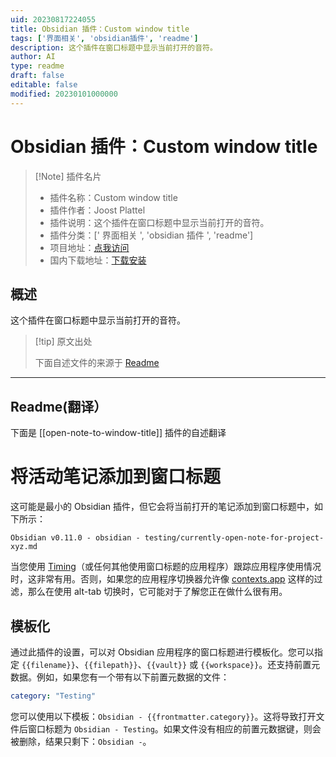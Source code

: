 ```yaml
---
uid: 20230817224055
title: Obsidian 插件：Custom window title
tags: ['界面相关', 'obsidian插件', 'readme']
description: 这个插件在窗口标题中显示当前打开的音符。
author: AI
type: readme
draft: false
editable: false
modified: 20230101000000
---
```


# Obsidian 插件：Custom window title

> [!Note] 插件名片
> - 插件名称：Custom window title
> - 插件作者：Joost Plattel
> - 插件说明：这个插件在窗口标题中显示当前打开的音符。
> - 插件分类：[' 界面相关 ', 'obsidian 插件 ', 'readme']
> - 项目地址：[点我访问](https://github.com/jplattel/open-note-to-window-title)
> - 国内下载地址：[下载安装](https://pkmer.cn/products/plugin/pluginMarket/?open-note-to-window-title)

## 概述

这个插件在窗口标题中显示当前打开的音符。

> [!tip] 原文出处
>
>下面自述文件的来源于 [Readme](https://ghproxy.net/https://raw.githubusercontent.com/jplattel/open-note-to-window-title/main/README.md)

---

## Readme(翻译）

下面是 [[open-note-to-window-title]] 插件的自述翻译

# 将活动笔记添加到窗口标题

这可能是最小的 Obsidian 插件，但它会将当前打开的笔记添加到窗口标题中，如下所示：

`Obsidian v0.11.0 - obsidian - testing/currently-open-note-for-project-xyz.md`

当您使用 [Timing](https://timingapp.com/?lang=en)（或任何其他使用窗口标题的应用程序）跟踪应用程序使用情况时，这非常有用。否则，如果您的应用程序切换器允许像 [contexts.app](https://contexts.co/) 这样的过滤，那么在使用 alt-tab 切换时，它可能对于了解您正在做什么很有用。

## 模板化

通过此插件的设置，可以对 Obsidian 应用程序的窗口标题进行模板化。您可以指定 `{{filename}}`、`{{filepath}}`、`{{vault}}` 或 `{{workspace}}`。还支持前置元数据。例如，如果您有一个带有以下前置元数据的文件：

```yaml
category: "Testing"
```

您可以使用以下模板：`Obsidian - {{frontmatter.category}}`。这将导致打开文件后窗口标题为 `Obsidian - Testing`。如果文件没有相应的前置元数据键，则会被删除，结果只剩下：`Obsidian -`。
